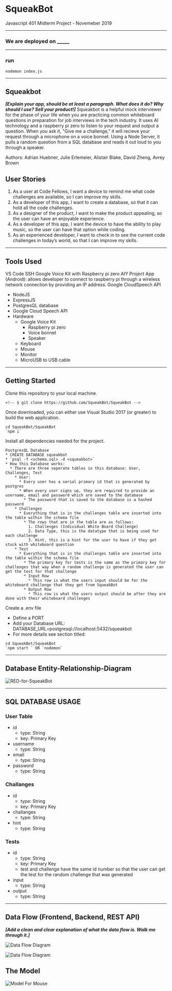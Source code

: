 # SqueakBot
Javascript 401 Midterm Project - Novemeber 2019

--------------------------------------------------

### We are deployed on _____

--------------------------------------------------
### run
`nodemon index.js`

--------------------------------------------------

## Squeakbot

***[Explain your app, should be at least a paragraph. What does it do? Why should I use? Sell your product!]***
Squeakbot is a helpful mock interviewer for the phase of your life when you are practicing common whiteboard questions in preparation for job interviews in the tech industry. It uses AI technology and a raspberry pi zero to listen to your request and output a question. When you ask it, "Give me a challenge," it will recieve your request through a microphone on a voice bonnet. Using a Node Server, it pulls a random question from a SQL database and reads it out loud to you through a speaker. 

Authors: Adrian Huebner, Julie Erlemeier, Alistair Blake, David Zheng, Avrey Brown

## User Stories

1. As a user at Code Fellows, I want a device to remind me what code challenges are available, so I can improve my skills.
2. As a developer of this app, I want to create a database, so that it can hold all the code challenges.
3. As a designer of the product, I want to make the product appealing, so the user can have an enjoyable experience.
4. As a developer of this app, I want the device to have the ability to play music, so the user can have that option while coding.
5. As an experienced developer, I want to check in to see the current code challenges in today’s world, so that I can improve my skills.

--------------------------------------------------

## Tools Used

VS Code
SSH
Google Voice Kit with Raspberry pi zero
AIY Project App (Android): allows developer to connect to raspberry pi through a wireless network connection by providing an IP address.
Google CloudSpeech API

- NodeJS
- ExpressJS
- PostgresQL database
- Google Cloud Speech API
- Hardware
  - Google Voice Kit
    - Raspberry pi zero
    - Voice bonnet
    - Speaker
  - Keyboard
  - Mouse
  - Monitor
  - MicroUSB to USB cable
  
---------------------------------

## Getting Started

Clone this repository to your local machine.
```
<!-- $ git clone https://github.com/SqueakBot/SqueakBot -->
```
Once downloaded, you can either use Visual Studio 2017 (or greater) to build the web application.
```
cd SqueakBot/SqueakBot
`npm i`
```
Install all dependencies needed for the project.
```
PostgresQL Database
* CREATE DATABASE squeakbot
* `psql -f <schema.sql> -d <squeakbot>`
* How this Database works:
  * There are three seperate tables in this database: User, Challenges, Test
    * User:
      * Every user has a serial primary id that is generated by postgres
      * When every user signs up, they are required to provide an username, email and password which are saved to the database
        * The password that is saved to the database is a hashed password
    * Challenges
      * Everything that is in the challenges table are inserted into the table within the schema file
        * The rows that are in the table are as follows:
          1. Challenges (Individual White Board Challenge)
          2. Data Type, this is the datatype that is being used for each challenge
          3. Hint, this is a hint for the user to have if they get stuck with whiteboard question
    * Test
      * Everything that is in the challenges table are inserted into the table within the schema file
        * The primary key for tests is the same as the primary key for challenges that way when a random challenge is generated the user can get the test for that challenge
        * Input Row
          * This row is what the users input should be for the whiteboard challenge that they get from SqueakBot
        * Output Row
          * This row is what the users output should be after they are done with their whiteboard challenges
```
Create a .env file
* Define a PORT
* Add your Database URL: DATABASE_URL=postgresql://localhost:5432/squeakbot
* For more details see section titled: 
```
cd SqueakBot/SqueakBot
`npm start ` OR `nodemon`
```
---------------------------

## Database Entity-Relationship-Diagram

![RED-for-SqueakBot](./assets/DBForSqueakBot.png)

---------------------------

## SQL DATABASE USAGE

### User Table

- id
  - type: String
  - key: Primary Key
- username
  - type: String
- email
  - type: String
- password
  - type: String

### Challanges

- id
  - type: String
  - key: Primary Key
- challanges
  - type: String
- hint
  - type: String

### Tests

- id
  - type: String
  - key: Primary Key
  - test and challenge have the same id number so that the user can get the test for the random challenge that was generated
- input
  - type: String
- output
  - type: String

--------------------------------------
## Data Flow (Frontend, Backend, REST API)
***[Add a clean and clear explanation of what the data flow is. Walk me through it.]***

![Data Flow Diagram](./assets/Flowchart.jpg)

![Data Flow Diagram](./assets/Flowchart2.jpg)
## The Model

![Model For Mouse](./assets/bigBoi.PNG)